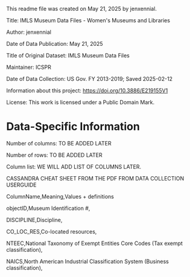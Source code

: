 This readme file was created on May 21, 2025 by jenxennial.

Title: IMLS Museum Data Files - Women's Museums and Libraries

Author: jenxennial

Date of Data Publication: May 21, 2025

Title of Original Dataset: IMLS Museum Data Files

Maintainer: ICSPR

Date of Data Collection: US Gov. FY 2013-2019; Saved 2025-02-12

Information about this project: https://doi.org/10.3886/E219155V1

License: This work is licensed under a Public Domain Mark.

# Data-Specific Information
Number of columns: TO BE ADDED LATER

Number of rows: TO BE ADDED LATER

Column list: WE WILL ADD LIST OF COLUMNS LATER. 

CASSANDRA CHEAT SHEET FROM THE PDF FROM DATA COLLECTION USERGUIDE 

ColumnName,Meaning,Values + definitions

objectID,Museum Identification #,

DISCIPLINE,Discipline,

CO_LOC_RES,Co-located resources,

NTEEC,National Taxonomy of Exempt Entities Core Codes (Tax exempt classification),

NAICS,North American Industrial Classification System (Business classification),